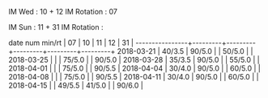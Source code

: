 IM Wed      : 10 + 12
IM Rotation :      07

IM Sun      : 11 + 31
IM Rotation : 

date num min/rt |    07   |    10   |    11   |    12   |    31   |
----------------+---------+---------+---------+---------+---------+
2018-03-21      |  40/3.5 |  90/5.0 |         |  50/5.0 |         |
2018-03-25      |         |         |  75/5.0 |         |  90/5.0 |
2018-03-28      |  35/3.5 |  90/5.0 |         |  55/5.0 |         |
2018-04-01      |         |         |  75/5.0 |         |  90/5.5 |
2018-04-04      |  30/4.0 |  90/5.0 |         |  60/5.0 |         |
2018-04-08      |         |         |  75/5.0 |         |  90/5.5 |
2018-04-11      |  30/4.0 |  90/5.0 |         |  60/5.0 |         |
2018-04-15      |         |  49/5.5 |  41/5.0 |         |  90/6.0 |

